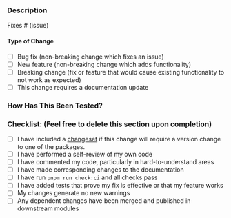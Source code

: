 <!--

Have you read Formidable's Code of Conduct? By filing an Issue, you are expected to comply with it, including treating everyone with respect: https://github.com/FormidableLabs/spectacle/blob/main/CONTRIBUTING.md#contributor-covenant-code-of-conduct

-->

### Description

<!-- Please include a summary of the change and which issue is fixed. Please also include relevant motivation and context. List any dependencies that are required for this change. -->

Fixes # (issue)

#### Type of Change

<!-- Please delete options that are not relevant (including this descriptive text). -->

- [ ] Bug fix (non-breaking change which fixes an issue)
- [ ] New feature (non-breaking change which adds functionality)
- [ ] Breaking change (fix or feature that would cause existing functionality to not work as expected)
- [ ] This change requires a documentation update

### How Has This Been Tested?

<!-- Please describe the tests that you ran to verify your changes. Provide instructions so we can reproduce. Please also list any relevant details for your test configuration. -->

### Checklist: (Feel free to delete this section upon completion)

- [ ] I have included a [changeset](../CONTRIBUTING.md#changesets) if this change will require a version change to one of the packages.
- [ ] I have performed a self-review of my own code
- [ ] I have commented my code, particularly in hard-to-understand areas
- [ ] I have made corresponding changes to the documentation
- [ ] I have run `pnpm run check:ci` and all checks pass
- [ ] I have added tests that prove my fix is effective or that my feature works
- [ ] My changes generate no new warnings
- [ ] Any dependent changes have been merged and published in downstream modules

